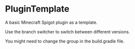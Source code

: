 # PluginTemplate
A basic Minecraft Spigot plugin as a template.

Use the branch switcher to switch between different versions.

You might need to change the group in the build.gradle file.
